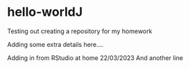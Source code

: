 # hello-worldJ
Testing out creating a repository for my homework

Adding some extra details here....

Adding in from RStudio at home 22/03/2023
And another line
